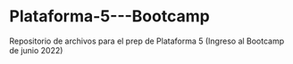 # Plataforma-5---Bootcamp
Repositorio de archivos para el prep de Plataforma 5 (Ingreso al Bootcamp de junio 2022)
